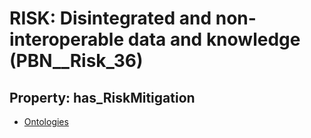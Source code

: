 # RISK: __Disintegrated and non-interoperable data and knowledge__ (PBN__Risk_36)

## Property: has_RiskMitigation

* [Ontologies](PBN__RiskMitigation_53)

